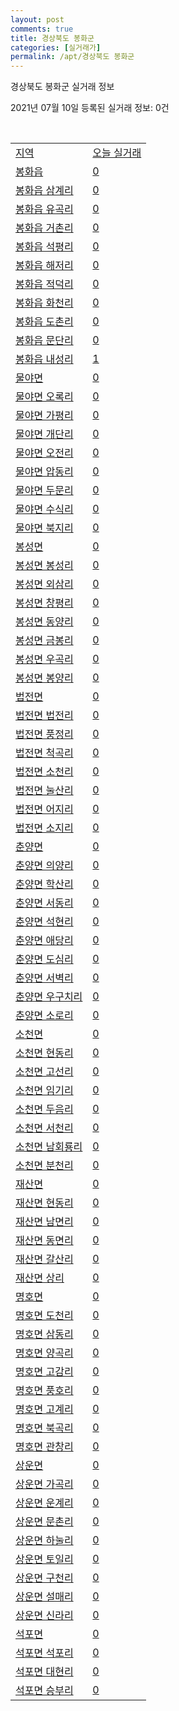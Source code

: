 ```yaml
---
layout: post
comments: true
title: 경상북도 봉화군
categories: [실거래가]
permalink: /apt/경상북도 봉화군
---
```


경상북도 봉화군 실거래 정보

2021년 07월 10일 등록된 실거래 정보: 0건

<script type="text/javascript">
  google.charts.load('current', {'packages':['corechart']});
  google.charts.setOnLoadCallback(drawChart);

  function drawChart() {
    var data = google.visualization.arrayToDataTable([['거래일', '매매', '전월세', '전매'], ['20-07', 1, 1, 0], ['20-08', 2, 1, 0], ['20-09', 5, 1, 0], ['20-10', 3, 1, 0], ['20-11', 4, 1, 0], ['20-12', 6, 0, 0], ['21-01', 7, 0, 0], ['21-02', 6, 1, 0], ['21-03', 10, 1, 0], ['21-04', 8, 0, 0], ['21-05', 3, 1, 0], ['21-06', 4, 0, 0]]);

    var options = {
      title: '최근 1년간 유형별 거래량 추이',
      legend: { position: 'bottom' }
    };

    var chart = new google.visualization.LineChart(document.getElementById('columnchart_material'));
    chart.draw(data, (options));
  }
</script>

<div id="columnchart_material" style="width: 95%; margin-left: -35px"></div>
<br>
<table class="sortable">
  <tr>
    <td><a href="#">지역</a></td>
    <td><a href="#">오늘 실거래</a></td>
  </tr>

  
  <tr class="item">
    <td><a href="경상북도 봉화군 봉화읍">봉화읍</a></td>
    <td><a href="경상북도 봉화군 봉화읍">0</a></td>
  </tr>
    

  <tr class="item">
    <td><a href="경상북도 봉화군 봉화읍 삼계리">봉화읍 삼계리</a></td>
    <td><a href="경상북도 봉화군 봉화읍 삼계리">0</a></td>
  </tr>
    

  <tr class="item">
    <td><a href="경상북도 봉화군 봉화읍 유곡리">봉화읍 유곡리</a></td>
    <td><a href="경상북도 봉화군 봉화읍 유곡리">0</a></td>
  </tr>
    

  <tr class="item">
    <td><a href="경상북도 봉화군 봉화읍 거촌리">봉화읍 거촌리</a></td>
    <td><a href="경상북도 봉화군 봉화읍 거촌리">0</a></td>
  </tr>
    

  <tr class="item">
    <td><a href="경상북도 봉화군 봉화읍 석평리">봉화읍 석평리</a></td>
    <td><a href="경상북도 봉화군 봉화읍 석평리">0</a></td>
  </tr>
    

  <tr class="item">
    <td><a href="경상북도 봉화군 봉화읍 해저리">봉화읍 해저리</a></td>
    <td><a href="경상북도 봉화군 봉화읍 해저리">0</a></td>
  </tr>
    

  <tr class="item">
    <td><a href="경상북도 봉화군 봉화읍 적덕리">봉화읍 적덕리</a></td>
    <td><a href="경상북도 봉화군 봉화읍 적덕리">0</a></td>
  </tr>
    

  <tr class="item">
    <td><a href="경상북도 봉화군 봉화읍 화천리">봉화읍 화천리</a></td>
    <td><a href="경상북도 봉화군 봉화읍 화천리">0</a></td>
  </tr>
    

  <tr class="item">
    <td><a href="경상북도 봉화군 봉화읍 도촌리">봉화읍 도촌리</a></td>
    <td><a href="경상북도 봉화군 봉화읍 도촌리">0</a></td>
  </tr>
    

  <tr class="item">
    <td><a href="경상북도 봉화군 봉화읍 문단리">봉화읍 문단리</a></td>
    <td><a href="경상북도 봉화군 봉화읍 문단리">0</a></td>
  </tr>
    

  <tr class="item">
    <td><a href="경상북도 봉화군 봉화읍 내성리">봉화읍 내성리</a></td>
    <td><a href="경상북도 봉화군 봉화읍 내성리">1</a></td>
  </tr>
    

  <tr class="item">
    <td><a href="경상북도 봉화군 물야면">물야면</a></td>
    <td><a href="경상북도 봉화군 물야면">0</a></td>
  </tr>
    

  <tr class="item">
    <td><a href="경상북도 봉화군 물야면 오록리">물야면 오록리</a></td>
    <td><a href="경상북도 봉화군 물야면 오록리">0</a></td>
  </tr>
    

  <tr class="item">
    <td><a href="경상북도 봉화군 물야면 가평리">물야면 가평리</a></td>
    <td><a href="경상북도 봉화군 물야면 가평리">0</a></td>
  </tr>
    

  <tr class="item">
    <td><a href="경상북도 봉화군 물야면 개단리">물야면 개단리</a></td>
    <td><a href="경상북도 봉화군 물야면 개단리">0</a></td>
  </tr>
    

  <tr class="item">
    <td><a href="경상북도 봉화군 물야면 오전리">물야면 오전리</a></td>
    <td><a href="경상북도 봉화군 물야면 오전리">0</a></td>
  </tr>
    

  <tr class="item">
    <td><a href="경상북도 봉화군 물야면 압동리">물야면 압동리</a></td>
    <td><a href="경상북도 봉화군 물야면 압동리">0</a></td>
  </tr>
    

  <tr class="item">
    <td><a href="경상북도 봉화군 물야면 두문리">물야면 두문리</a></td>
    <td><a href="경상북도 봉화군 물야면 두문리">0</a></td>
  </tr>
    

  <tr class="item">
    <td><a href="경상북도 봉화군 물야면 수식리">물야면 수식리</a></td>
    <td><a href="경상북도 봉화군 물야면 수식리">0</a></td>
  </tr>
    

  <tr class="item">
    <td><a href="경상북도 봉화군 물야면 북지리">물야면 북지리</a></td>
    <td><a href="경상북도 봉화군 물야면 북지리">0</a></td>
  </tr>
    

  <tr class="item">
    <td><a href="경상북도 봉화군 봉성면">봉성면</a></td>
    <td><a href="경상북도 봉화군 봉성면">0</a></td>
  </tr>
    

  <tr class="item">
    <td><a href="경상북도 봉화군 봉성면 봉성리">봉성면 봉성리</a></td>
    <td><a href="경상북도 봉화군 봉성면 봉성리">0</a></td>
  </tr>
    

  <tr class="item">
    <td><a href="경상북도 봉화군 봉성면 외삼리">봉성면 외삼리</a></td>
    <td><a href="경상북도 봉화군 봉성면 외삼리">0</a></td>
  </tr>
    

  <tr class="item">
    <td><a href="경상북도 봉화군 봉성면 창평리">봉성면 창평리</a></td>
    <td><a href="경상북도 봉화군 봉성면 창평리">0</a></td>
  </tr>
    

  <tr class="item">
    <td><a href="경상북도 봉화군 봉성면 동양리">봉성면 동양리</a></td>
    <td><a href="경상북도 봉화군 봉성면 동양리">0</a></td>
  </tr>
    

  <tr class="item">
    <td><a href="경상북도 봉화군 봉성면 금봉리">봉성면 금봉리</a></td>
    <td><a href="경상북도 봉화군 봉성면 금봉리">0</a></td>
  </tr>
    

  <tr class="item">
    <td><a href="경상북도 봉화군 봉성면 우곡리">봉성면 우곡리</a></td>
    <td><a href="경상북도 봉화군 봉성면 우곡리">0</a></td>
  </tr>
    

  <tr class="item">
    <td><a href="경상북도 봉화군 봉성면 봉양리">봉성면 봉양리</a></td>
    <td><a href="경상북도 봉화군 봉성면 봉양리">0</a></td>
  </tr>
    

  <tr class="item">
    <td><a href="경상북도 봉화군 법전면">법전면</a></td>
    <td><a href="경상북도 봉화군 법전면">0</a></td>
  </tr>
    

  <tr class="item">
    <td><a href="경상북도 봉화군 법전면 법전리">법전면 법전리</a></td>
    <td><a href="경상북도 봉화군 법전면 법전리">0</a></td>
  </tr>
    

  <tr class="item">
    <td><a href="경상북도 봉화군 법전면 풍정리">법전면 풍정리</a></td>
    <td><a href="경상북도 봉화군 법전면 풍정리">0</a></td>
  </tr>
    

  <tr class="item">
    <td><a href="경상북도 봉화군 법전면 척곡리">법전면 척곡리</a></td>
    <td><a href="경상북도 봉화군 법전면 척곡리">0</a></td>
  </tr>
    

  <tr class="item">
    <td><a href="경상북도 봉화군 법전면 소천리">법전면 소천리</a></td>
    <td><a href="경상북도 봉화군 법전면 소천리">0</a></td>
  </tr>
    

  <tr class="item">
    <td><a href="경상북도 봉화군 법전면 눌산리">법전면 눌산리</a></td>
    <td><a href="경상북도 봉화군 법전면 눌산리">0</a></td>
  </tr>
    

  <tr class="item">
    <td><a href="경상북도 봉화군 법전면 어지리">법전면 어지리</a></td>
    <td><a href="경상북도 봉화군 법전면 어지리">0</a></td>
  </tr>
    

  <tr class="item">
    <td><a href="경상북도 봉화군 법전면 소지리">법전면 소지리</a></td>
    <td><a href="경상북도 봉화군 법전면 소지리">0</a></td>
  </tr>
    

  <tr class="item">
    <td><a href="경상북도 봉화군 춘양면">춘양면</a></td>
    <td><a href="경상북도 봉화군 춘양면">0</a></td>
  </tr>
    

  <tr class="item">
    <td><a href="경상북도 봉화군 춘양면 의양리">춘양면 의양리</a></td>
    <td><a href="경상북도 봉화군 춘양면 의양리">0</a></td>
  </tr>
    

  <tr class="item">
    <td><a href="경상북도 봉화군 춘양면 학산리">춘양면 학산리</a></td>
    <td><a href="경상북도 봉화군 춘양면 학산리">0</a></td>
  </tr>
    

  <tr class="item">
    <td><a href="경상북도 봉화군 춘양면 서동리">춘양면 서동리</a></td>
    <td><a href="경상북도 봉화군 춘양면 서동리">0</a></td>
  </tr>
    

  <tr class="item">
    <td><a href="경상북도 봉화군 춘양면 석현리">춘양면 석현리</a></td>
    <td><a href="경상북도 봉화군 춘양면 석현리">0</a></td>
  </tr>
    

  <tr class="item">
    <td><a href="경상북도 봉화군 춘양면 애당리">춘양면 애당리</a></td>
    <td><a href="경상북도 봉화군 춘양면 애당리">0</a></td>
  </tr>
    

  <tr class="item">
    <td><a href="경상북도 봉화군 춘양면 도심리">춘양면 도심리</a></td>
    <td><a href="경상북도 봉화군 춘양면 도심리">0</a></td>
  </tr>
    

  <tr class="item">
    <td><a href="경상북도 봉화군 춘양면 서벽리">춘양면 서벽리</a></td>
    <td><a href="경상북도 봉화군 춘양면 서벽리">0</a></td>
  </tr>
    

  <tr class="item">
    <td><a href="경상북도 봉화군 춘양면 우구치리">춘양면 우구치리</a></td>
    <td><a href="경상북도 봉화군 춘양면 우구치리">0</a></td>
  </tr>
    

  <tr class="item">
    <td><a href="경상북도 봉화군 춘양면 소로리">춘양면 소로리</a></td>
    <td><a href="경상북도 봉화군 춘양면 소로리">0</a></td>
  </tr>
    

  <tr class="item">
    <td><a href="경상북도 봉화군 소천면">소천면</a></td>
    <td><a href="경상북도 봉화군 소천면">0</a></td>
  </tr>
    

  <tr class="item">
    <td><a href="경상북도 봉화군 소천면 현동리">소천면 현동리</a></td>
    <td><a href="경상북도 봉화군 소천면 현동리">0</a></td>
  </tr>
    

  <tr class="item">
    <td><a href="경상북도 봉화군 소천면 고선리">소천면 고선리</a></td>
    <td><a href="경상북도 봉화군 소천면 고선리">0</a></td>
  </tr>
    

  <tr class="item">
    <td><a href="경상북도 봉화군 소천면 임기리">소천면 임기리</a></td>
    <td><a href="경상북도 봉화군 소천면 임기리">0</a></td>
  </tr>
    

  <tr class="item">
    <td><a href="경상북도 봉화군 소천면 두음리">소천면 두음리</a></td>
    <td><a href="경상북도 봉화군 소천면 두음리">0</a></td>
  </tr>
    

  <tr class="item">
    <td><a href="경상북도 봉화군 소천면 서천리">소천면 서천리</a></td>
    <td><a href="경상북도 봉화군 소천면 서천리">0</a></td>
  </tr>
    

  <tr class="item">
    <td><a href="경상북도 봉화군 소천면 남회룡리">소천면 남회룡리</a></td>
    <td><a href="경상북도 봉화군 소천면 남회룡리">0</a></td>
  </tr>
    

  <tr class="item">
    <td><a href="경상북도 봉화군 소천면 분천리">소천면 분천리</a></td>
    <td><a href="경상북도 봉화군 소천면 분천리">0</a></td>
  </tr>
    

  <tr class="item">
    <td><a href="경상북도 봉화군 재산면">재산면</a></td>
    <td><a href="경상북도 봉화군 재산면">0</a></td>
  </tr>
    

  <tr class="item">
    <td><a href="경상북도 봉화군 재산면 현동리">재산면 현동리</a></td>
    <td><a href="경상북도 봉화군 재산면 현동리">0</a></td>
  </tr>
    

  <tr class="item">
    <td><a href="경상북도 봉화군 재산면 남면리">재산면 남면리</a></td>
    <td><a href="경상북도 봉화군 재산면 남면리">0</a></td>
  </tr>
    

  <tr class="item">
    <td><a href="경상북도 봉화군 재산면 동면리">재산면 동면리</a></td>
    <td><a href="경상북도 봉화군 재산면 동면리">0</a></td>
  </tr>
    

  <tr class="item">
    <td><a href="경상북도 봉화군 재산면 갈산리">재산면 갈산리</a></td>
    <td><a href="경상북도 봉화군 재산면 갈산리">0</a></td>
  </tr>
    

  <tr class="item">
    <td><a href="경상북도 봉화군 재산면 상리">재산면 상리</a></td>
    <td><a href="경상북도 봉화군 재산면 상리">0</a></td>
  </tr>
    

  <tr class="item">
    <td><a href="경상북도 봉화군 명호면">명호면</a></td>
    <td><a href="경상북도 봉화군 명호면">0</a></td>
  </tr>
    

  <tr class="item">
    <td><a href="경상북도 봉화군 명호면 도천리">명호면 도천리</a></td>
    <td><a href="경상북도 봉화군 명호면 도천리">0</a></td>
  </tr>
    

  <tr class="item">
    <td><a href="경상북도 봉화군 명호면 삼동리">명호면 삼동리</a></td>
    <td><a href="경상북도 봉화군 명호면 삼동리">0</a></td>
  </tr>
    

  <tr class="item">
    <td><a href="경상북도 봉화군 명호면 양곡리">명호면 양곡리</a></td>
    <td><a href="경상북도 봉화군 명호면 양곡리">0</a></td>
  </tr>
    

  <tr class="item">
    <td><a href="경상북도 봉화군 명호면 고감리">명호면 고감리</a></td>
    <td><a href="경상북도 봉화군 명호면 고감리">0</a></td>
  </tr>
    

  <tr class="item">
    <td><a href="경상북도 봉화군 명호면 풍호리">명호면 풍호리</a></td>
    <td><a href="경상북도 봉화군 명호면 풍호리">0</a></td>
  </tr>
    

  <tr class="item">
    <td><a href="경상북도 봉화군 명호면 고계리">명호면 고계리</a></td>
    <td><a href="경상북도 봉화군 명호면 고계리">0</a></td>
  </tr>
    

  <tr class="item">
    <td><a href="경상북도 봉화군 명호면 북곡리">명호면 북곡리</a></td>
    <td><a href="경상북도 봉화군 명호면 북곡리">0</a></td>
  </tr>
    

  <tr class="item">
    <td><a href="경상북도 봉화군 명호면 관창리">명호면 관창리</a></td>
    <td><a href="경상북도 봉화군 명호면 관창리">0</a></td>
  </tr>
    

  <tr class="item">
    <td><a href="경상북도 봉화군 상운면">상운면</a></td>
    <td><a href="경상북도 봉화군 상운면">0</a></td>
  </tr>
    

  <tr class="item">
    <td><a href="경상북도 봉화군 상운면 가곡리">상운면 가곡리</a></td>
    <td><a href="경상북도 봉화군 상운면 가곡리">0</a></td>
  </tr>
    

  <tr class="item">
    <td><a href="경상북도 봉화군 상운면 운계리">상운면 운계리</a></td>
    <td><a href="경상북도 봉화군 상운면 운계리">0</a></td>
  </tr>
    

  <tr class="item">
    <td><a href="경상북도 봉화군 상운면 문촌리">상운면 문촌리</a></td>
    <td><a href="경상북도 봉화군 상운면 문촌리">0</a></td>
  </tr>
    

  <tr class="item">
    <td><a href="경상북도 봉화군 상운면 하눌리">상운면 하눌리</a></td>
    <td><a href="경상북도 봉화군 상운면 하눌리">0</a></td>
  </tr>
    

  <tr class="item">
    <td><a href="경상북도 봉화군 상운면 토일리">상운면 토일리</a></td>
    <td><a href="경상북도 봉화군 상운면 토일리">0</a></td>
  </tr>
    

  <tr class="item">
    <td><a href="경상북도 봉화군 상운면 구천리">상운면 구천리</a></td>
    <td><a href="경상북도 봉화군 상운면 구천리">0</a></td>
  </tr>
    

  <tr class="item">
    <td><a href="경상북도 봉화군 상운면 설매리">상운면 설매리</a></td>
    <td><a href="경상북도 봉화군 상운면 설매리">0</a></td>
  </tr>
    

  <tr class="item">
    <td><a href="경상북도 봉화군 상운면 신라리">상운면 신라리</a></td>
    <td><a href="경상북도 봉화군 상운면 신라리">0</a></td>
  </tr>
    

  <tr class="item">
    <td><a href="경상북도 봉화군 석포면">석포면</a></td>
    <td><a href="경상북도 봉화군 석포면">0</a></td>
  </tr>
    

  <tr class="item">
    <td><a href="경상북도 봉화군 석포면 석포리">석포면 석포리</a></td>
    <td><a href="경상북도 봉화군 석포면 석포리">0</a></td>
  </tr>
    

  <tr class="item">
    <td><a href="경상북도 봉화군 석포면 대현리">석포면 대현리</a></td>
    <td><a href="경상북도 봉화군 석포면 대현리">0</a></td>
  </tr>
    

  <tr class="item">
    <td><a href="경상북도 봉화군 석포면 승부리">석포면 승부리</a></td>
    <td><a href="경상북도 봉화군 석포면 승부리">0</a></td>
  </tr>
    


</table>


    